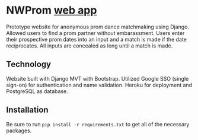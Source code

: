 # NWProm [web app](nwprom.herokuapp.com)
Prototype website for anonymous prom dance matchmaking using Django. Allowed users to find a prom partner without embarassment. Users enter their prospective prom dates into an input and a match is made if the date reciprocates. All inputs are concealed as long until a match is made.

## Technology
Website built with Django MVT with Bootstrap. Utilized Google SSO (single sign-on) for authentication and name validation. Heroku for deployment and PostgreSQL as database. 

## Installation
Be sure to run `pip install -r requirements.txt` to get all of the necessary packages.